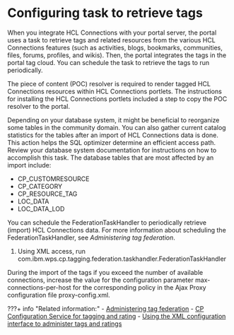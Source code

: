 # Configuring task to retrieve tags

When you integrate HCL Connections with your portal server, the portal uses a task to retrieve tags and related resources from the various HCL Connections features \(such as activities, blogs, bookmarks, communities, files, forums, profiles, and wikis\). Then, the portal integrates the tags in the portal tag cloud. You can schedule the task to retrieve the tags to run periodically.

The piece of content \(POC\) resolver is required to render tagged HCL Connections resources within HCL Connections portlets. The instructions for installing the HCL Connections portlets included a step to copy the POC resolver to the portal.

Depending on your database system, it might be beneficial to reorganize some tables in the community domain. You can also gather current catalog statistics for the tables after an import of HCL Connections data is done. This action helps the SQL optimizer determine an efficient access path. Review your database system documentation for instructions on how to accomplish this task. The database tables that are most affected by an import include:

-   CP\_CUSTOMRESOURCE
-   CP\_CATEGORY
-   CP\_RESOURCE\_TAG
-   LOC\_DATA
-   LOC\_DATA\_LOD

You can schedule the FederationTaskHandler to periodically retrieve \(import\) HCL Connections data. For more information about scheduling the FederationTaskHandler, see *Administering tag federation*.

1.  Using XML access, run com.ibm.wps.cp.tagging.federation.taskhandler.FederationTaskHandler


During the import of the tags if you exceed the number of available connections, increase the value for the configuration parameter max-connections-per-host for the corresponding policy in the Ajax Proxy configuration file proxy-config.xml.


???+ info "Related information:"
    - [Administering tag federation](../../../../../../build_sites/tagging_rating/tag_rate_federation/fed_admin/index.md)
    - [CP Configuration Service for tagging and rating](../../../../../../deployment/manage/config_portal_behavior/service_config_properties/portal_svc_cfg/cp_cfg_svc/index.md)
    - [Using the XML configuration interface to administer tags and ratings](../../../../../../build_sites/tagging_rating/tag_rate_xml.md)

